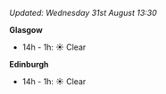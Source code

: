 *Updated: Wednesday 31st August 13:30*

**Glasgow**

* 14h - 1h: :sunny: Clear

**Edinburgh**

* 14h - 1h: :sunny: Clear
